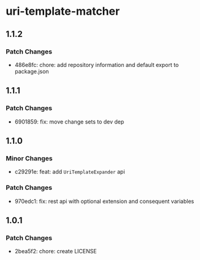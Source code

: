 # uri-template-matcher

## 1.1.2

### Patch Changes

- 486e8fc: chore: add repository information and default export to package.json

## 1.1.1

### Patch Changes

- 6901859: fix: move change sets to dev dep

## 1.1.0

### Minor Changes

- c29291e: feat: add `UriTemplateExpander` api

### Patch Changes

- 970edc1: fix: rest api with optional extension and consequent variables

## 1.0.1

### Patch Changes

- 2bea5f2: chore: create LICENSE
